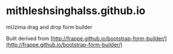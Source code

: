 # mithleshsinghalss.github.io
mUzima drag and drop form builder

Built derived from [http://frappe.github.io/bootstrap-form-builder/](http://frappe.github.io/bootstrap-form-builder/)
